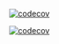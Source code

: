 [![codecov](https://coverage.dubizzlecloud.com/gle/olx:dubizzle:developers:mobile:android/android-dubizzle-property/branch/develop/graph/badge.svg?token=oDwaw8HBZ7)](https://coverage.dubizzlecloud.com/gle/olx:dubizzle:developers:mobile:android/android-dubizzle-property)



[![codecov](https://coverage.dubizzlecloud.com/gle/olx:dubizzle:developers:mobile:android/android-dubizzle-property/branch/develop/graphs/commits.svg?token=oDwaw8HBZ7)](https://coverage.dubizzlecloud.com/gle/olx:dubizzle:developers:mobile:android/android-dubizzle-property)

